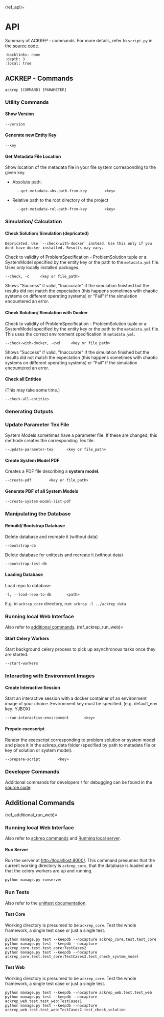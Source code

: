 (ref_api)=
# API
Summary of ACKREP - commands. For more details, refer to `script.py` in the [source code](https://github.com/ackrep-org/ackrep_core/blob/main/ackrep_core/script.py).

```{contents} Table of contents
:backlinks: none
:depth: 3
:local: true
```
## ACKREP - Commands

    ackrep [COMMAND] [PARAMETER]

### Utility Commands
#### Show Version

    --version

#### Generate new Entity Key

    --key

#### Get Metadata File Location
Show location of the metadata file in your file system corresponding to the given key. 
- Absolute path:

        --get-metadata-abs-path-from-key        <key>

- Relative path to the root directory of the project

        --get-metadata-rel-path-from-key        <key>



### Simulation/ Calculation
#### Check Solution/ Simulation (depricated)
```{note}
Depricated. Use `--check-with-docker` instead. Use this only if you dont have docker installed. Results may vary.
```
Check to validity of ProblemSpecification - ProblemSolution tuple or a SystemModel specified by the entity key or the path to the `metadata.yml` file. Uses only locally installed packages.

    --check, -c     <key or file_path>

Shows "Success" if valid, "Inaccurate" if the simulation finished but the results did not match the expectation (this happens sometimes with chaotic systems on different operating systems) or "Fail" if the simulation encountered an error. 

#### Check Solution/ Simulation with Docker
Check to validity of ProblemSpecification - ProblemSolution tuple or a SystemModel specified by the entity key or the path to the `metadata.yml` file. This uses the correct environment specification in `metadata.yml`.

    --check-with-docker, -cwd     <key or file_path>

Shows "Success" if valid, "Inaccurate" if the simulation finished but the results did not match the expectation (this happens sometimes with chaotic systems on different operating systems) or "Fail" if the simulation encountered an error. 

#### Check all Entities
(This may take some time.)

    --check-all-entities


### Generating Outputs
<!-- todo working title -->
### Update Parameter Tex File
System Models sometimes have a parameter file. If these are changed, this methode creates the corresponding Tex file.

    --update-parameter-tex      <key or file_path>

#### Create System Model PDF
Creates a PDF file describing a **system model**.

    --create-pdf        <key or file_path>

#### Generate PDF of all System Models

    --create-system-model-list-pdf

### Manipulating the Database
#### Rebuild/ Bootstrap Database
Delete database and recreate it (without data)

    --bootstrap-db

Delete database for unittests and recreate it (without data)

    --bootstrap-test-db

#### Loading Database
Load repo to database. 

    -l, --load-repo-to-db       <path>

E.g. in `ackrep_core` directory, run: `ackrep -l ../ackrep_data`

### Running local Web Interface
Also refer to [additional commands](ref_additional_run_web).
(ref_ackrep_run_web)=
#### Start Celery Workers
Start background celery process to pick up asynchronous tasks once they are started.

    --start-workers

### Interacting with Environment Images
#### Create Interactive Session
Start an interactive session with a docker container of an environment image of your choice. Environment key must be specified. (e.g. default_env key: YJBOX)

    --run-interactive-environment       <key>

#### Prepate execscript
Render the execscript corresponding to problem solution or system model and place it in the ackrep_data folder (specified by path to metadata file or key of solution or system model).

    --prepare-script        <key>

### Developer Commands
Additional commands for developers / for debugging can be found in the [source code](https://github.com/ackrep-org/ackrep_core/blob/main/ackrep_core/script.py).


## Additional Commands
(ref_additional_run_web)=
### Running local Web Interface
Also refer to [ackrep commands](ref_ackrep_run_web) and [Running local server](ref_running_local_server).
#### Run Server
Run the server at <http://localhost:8000/>. This command presumes that the current working directory is `ackrep_core`, that the database is loaded and that the celery workers are up and running.

    python manage.py runserver

### Run Tests
Also refer to the [unittest documentation](ref_unittests).

#### Test Core
Working directory is presumed to be `ackrep_core`. Test the whole framework, a single test case or just a single test.

    python manage.py test --keepdb --nocapture ackrep_core.test.test_core
    python manage.py test --keepdb --nocapture ackrep_core.test.test_core:TestCases2
    python manage.py test --keepdb --nocapture ackrep_core.test.test_core:TestCases3.test_check_system_model

#### Test Web
Working directory is presumed to be `ackrep_core`. Test the whole framework, a single test case or just a single test.

    python manage.py test --keepdb --nocapture ackrep_web.test.test_web
    python manage.py test --keepdb --nocapture ackrep_web.test.test_web:TestCases1
    python manage.py test --keepdb --nocapture ackrep_web.test.test_web:TestCases2.test_check_solution